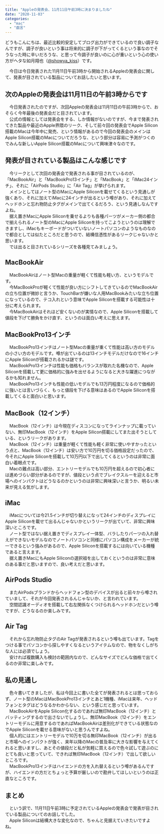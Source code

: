 ```yaml
---
title: "Appleの発表会、11月11日午前3時に決まりましたね"
date: "2020-11-03"
categories: 
  - "mac"
  - "戯言"
---
```


どうもこんにちは、最近比較的安定してブログ出力ができているので良い調子なんですが、調子が良いという事は将来的に調子が下がってくるという事なのでそうなった時に辛いだろうな、と思って今調子が良いのに心が重いという心の使い方がヘタな如月翔也（[@showya\_kiss](http://twitter.com/showya_kiss)）です。  
  
　今日は今日発表された11月11日午前3時から開始されるAppleの発表会に関して、発表が目されている製品についてお話したいと思います。  

## 次のAppleの発表会は11月11日の午前3時からです

　今日発表されたのですが、次回Appleの発表会は11月11日の午前3時からで、おそらく今年最後の発表会だと目されています。  
　公式の情報としては発表会をする、しか情報がないのですが、今まで発表されてきた製品や最近のApple界隈のリーク、そして前々回の発表会でApple Silicon搭載のMacは今年中に発売、という情報があるので今回の発表会のメインはApple Silicon搭載のMacについてだろうな、という部分は容易に予測がつくのでみんな新しいApple Silicon搭載のMacについて興味津々なのです。  

## 発表が目されている製品はこんな感じです

　今リークとして次回の発表会で発表される事が目されているのが、「MacBookAir」と「MacBookPro13インチ」と「MacBook」と「iMac24インチ」、それに「AirPods Studio」に「Air Tag」が挙げられます。  
　メインとしてはノート型のMacにApple Siliconを載せてくるという見通しが強くあり、それに加えてiMacに24インチが出るという噂があり、それに加えてヘッドホンと忘れ物防止タグがメインで出てくるだろう、という見通しなんですよね。  
　据え置きMacにApple Siliconを乗せるよりも各種パーツがメーカー側の都合で揃えられるノート型のMacにApple Siliconを持ってこようというのは理解できますし、iMacもキーボードがついていないノートパソコンのようなものなので都合としては似たところだと思うので、結構信憑性があるリークじゃないかと思います。  
　では出ると目されているシリーズを各種見てみましょう。  

## MacBookAir

　MacBookAirはノート型Macの重量が軽くて性能も軽い方、というモデルです。  
　今MacBookProが軽くて性能が良い方にシフトしてきているのでMacBookAirの立ち位置が微妙と言うか、TouchBarが嫌いな人用MacBookみたいな立ち位置になっているので、テコ入れという意味でApple Siliconを搭載する可能性は十分に考えられます。  
　今MacBookAirはそれほど安くないのが実情なので、Apple Siliconを搭載して値段を下げて勝負をかけ直す、というのは面白い考えに思えます。  

## MacBookPro13インチ

　MacBookPro13インチはノート型Macの重量が重くて性能は高い方のモデルの小さい方のモデルです。噂が出ているのは13インチモデルだけなので16インチにApple Siliconが搭載されるかは謎です。  
　MacBookPro13インチは性能も価格もバランスが取れた名機なので、Apple Siliconを搭載して更に価格的に強みを出せるようになると大きな躍進につながるかも知れません。  
　MacBookPro13インチも性能の低いモデルでも13万円程度になるので価格的に強いとは言いづらく、もっと値段を下げる意味はあるのでApple Siliconを搭載してくると面白いと思います。  

## MacBook（12インチ）

　MacBook（12インチ）は今現在ディスコンになってラインナップに載っていない、無印MacBook（12インチ）をApple Silicon搭載にしてまた出そうとしている、というリークがあります。  
　MacBook（12インチ）は重量が軽くて性能も軽く非常に使いやすかったという点と、MacBook（12インチ）は安い方で10万円を切る価格設定だったので、今それにApple Siliconを搭載して10万円以下で出してくるというのは非常に面白い着眼点です。  
　Macの難点は高い部分、エントリーモデルでも10万円を超えるので初心者には進めづらい部分があるのですが、値段という点でブレイクスルーを迎えると市場へのインパクトはどうなるのかというのは非常に興味深いと言うか、明るい未来が見える気がします。  

## iMac

　iMacについては今21.5インチが切り替えになって24インチのディスプレイにApple Siliconを載せて出るんじゃないかというリークが出ていて、非常に興味深いところです。  
　ノート型ではない据え置きでディスプレイ一体型、バラしたりパーツの入れ替えができないモデルなのでノートパソコンと同様にパソコン構成をメーカーが統一できるという強みがあるので、Apple Siliconを搭載するには向いている機種であると言えます。  
　据え置きMacにもApple Siliconの選択祖を出しておくというのは非常に意味のある事だと思いますので、良い考えだと思います。  

## AirPods Studio

　またAirPodsブランドからヘッドフォン型のデバイスが出ると前々から噂されていまして、それが今回発表されるんじゃないか、と言われています。  
　空間認識オーディオを搭載して右左関係なくつけられるヘッドホンだという噂ですが、どうなるのか楽しみです。  

## Air Tag

　それから忘れ物防止タグのAir Tagが発表されるという噂も出ています。Tagをつける事でパソコンから探しやすくなるというアイテムなので、物をなくしがちな人には必須でしょう。  
　安ければ複数購入も検討の範囲内なので、どんなサイズでどんな価格で出てくるのか非常に楽しみです。

## 私の見通し

　色々書いてきましたが、私は今回上に書いた全てが発表されるとは思っておらず、ノート型のMacはMacBookPro13インチとあと1機種、iMacは来年、ヘッドフォンとタグはどうなるかわからない、という感じだと思っています。  
　MacBookAirをApple Silicon化するのであれば無印MacBook（12インチ）とバッティングするので出さないでしょうし、無印MacBook（12インチ）をエントリーモデルに用意するのであればMacBookAirは差別化ができている状態なのでApple Siliconを載せる意味がないと思うんですよね。  
　個人的にはエントリーモデルで10万を切る無印MacBook（12インチ）が出ると市場へのインパクトが強く、来年以降のMacの普及率に大きな影響を与えてくれると思いますし、あとその値段だと私が気軽に買えるので色々試して遊ぶのにとても良いと思っていて、できれば無印MacBook（12インチ）で出して欲しいところです。  
　MacBookPro13インチはハイエンドの方を入れ替えるという噂があるんですが、ハイエンドの方だとちょっと予算が厳しいので勘弁してほしいというのは正直なところです。  

## まとめ

　という訳で、11月11日午前3時に予定されているAppleの発表会で発表が目されている製品についてのお話しでした。  
　Apple Siliconは結構大きな変化なので、ちゃんと見据えていきたいですよね。
